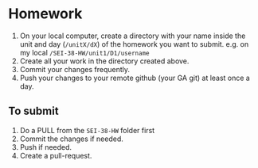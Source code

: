 # Homework

1. On your local computer, create a directory with your name inside the unit and day (`/unitX/dX`) of the homework you want to submit. e.g. on my local `/SEI-38-HW/unit1/D1/username`
2. Create all your work in the directory created above.
3. Commit your changes frequently.
4. Push your changes to your remote github (your GA git) at least once a day.

## To submit

1. Do a PULL from the `SEI-38-HW` folder first
2. Commit the changes if needed.
3. Push if needed.
4. Create a pull-request.
